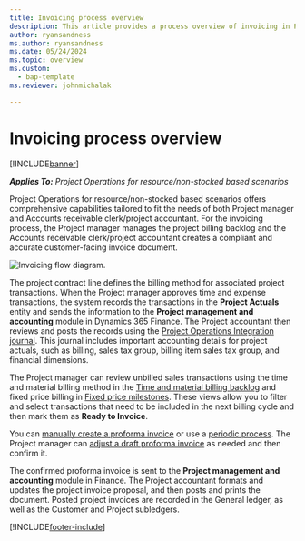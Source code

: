 ```yaml
---
title: Invoicing process overview
description: This article provides a process overview of invoicing in Project Operations for resource/non-stocked based scenarios.
author: ryansandness
ms.author: ryansandness
ms.date: 05/24/2024
ms.topic: overview
ms.custom: 
  - bap-template
ms.reviewer: johnmichalak

---
```


# Invoicing process overview

[!INCLUDE[banner](../includes/banner.md)]

_**Applies To:** Project Operations for resource/non-stocked based scenarios_

Project Operations for resource/non-stocked based scenarios offers comprehensive capabilities tailored to fit the needs of both Project manager and Accounts receivable clerk/project accountant. For the invoicing process, the Project manager manages the project billing backlog and the Accounts receivable clerk/project accountant creates a compliant and accurate customer-facing invoice document.

![Invoicing flow diagram.](./media/invoicing-flow.png)

The project contract line defines the billing method for associated project transactions. When the Project manager approves time and expense transactions, the system records the transactions in the **Project Actuals** entity and sends the information to the **Project management and accounting** module in Dynamics 365 Finance. The Project accountant then reviews and posts the records using the [Project Operations Integration journal](../project-accounting/project-operations-integration-journal.md). This journal includes important accounting details for project actuals, such as billing, sales tax group, billing item sales tax group, and financial dimensions.

The Project manager can review unbilled sales transactions using the time and material billing method in the [Time and material billing backlog](../proforma-invoicing/manage-billing-backlog.md#time-and-material-billing-backlog) and fixed price billing in [Fixed price milestones](../proforma-invoicing/manage-billing-backlog.md#fixed-price-milestones). These views allow you to filter and select transactions that need to be included in the next billing cycle and then mark them as **Ready to Invoice**.

You can [manually create a proforma invoice](../proforma-invoicing/create-manual-proforma-invoice.md) or use a [periodic process](../proforma-invoicing/configure-automated-invoice-creation.md). The Project manager can [adjust a draft proforma invoice](../proforma-invoicing/manage-proforma-invoice.md) as needed and then confirm it.

The confirmed proforma invoice is sent to the **Project management and accounting** module in Finance. The Project accountant formats and updates the project invoice proposal, and then posts and prints the document. Posted project invoices are recorded in the General ledger, as well as the Customer and Project subledgers.


[!INCLUDE[footer-include](../includes/footer-banner.md)]
